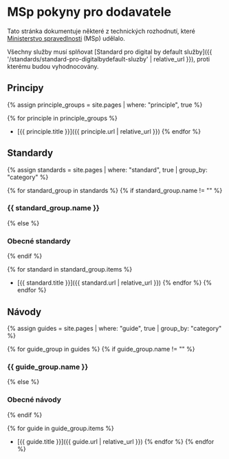 # MSp pokyny pro dodavatele

Tato stránka dokumentuje některé z technických rozhodnutí, které
[Ministerstvo spravedlnosti](https://www.justice.cz)
 (MSp) udělalo.

Všechny služby musí splňovat [Standard pro digital by default služby]({{ '/standards/standard-pro-digitalbydefault-sluzby' | relative_url }}), proti kterému budou vyhodnocovány.

## Principy

{% assign principle_groups = site.pages
  | where: "principle", true %}

{% for principle in principle_groups %}
- [{{ principle.title }}]({{ principle.url | relative_url }})
{% endfor %}

## Standardy

{% assign standards = site.pages
  | where: "standard", true
  | group_by: "category" %}

{% for standard_group in standards %}
{% if standard_group.name != "" %}
### {{ standard_group.name }}
{% else %}
### Obecné standardy
{% endif %}

{% for standard in standard_group.items %}
- [{{ standard.title }}]({{ standard.url | relative_url }})
{% endfor %}
{% endfor %}

## Návody

{% assign guides = site.pages
  | where: "guide", true
  | group_by: "category" %}

{% for guide_group in guides %}
{% if guide_group.name != "" %}
### {{ guide_group.name }}
{% else %}
### Obecné návody
{% endif %}

{% for guide in guide_group.items %}
- [{{ guide.title }}]({{ guide.url | relative_url }})
{% endfor %}
{% endfor %}